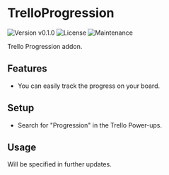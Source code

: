 # TrelloProgression
![Version v0.1.0](https://img.shields.io/badge/version-v0.1.0-blue) ![License](https://img.shields.io/badge/Licence-MIT-green) ![Maintenance](https://img.shields.io/maintenance/yes/2023)

Trello Progression addon.

## Features
* You can easily track the progress on your board.

## Setup
* Search for "Progression" in the Trello Power-ups.

## Usage
Will be specified in further updates.
